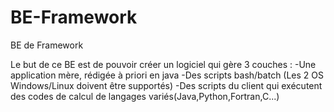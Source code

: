 # BE-Framework
BE de Framework


Le but de ce BE est de pouvoir créer un logiciel qui gère 3 couches : 
-Une application mère, rédigée à priori en java
-Des scripts bash/batch (Les 2 OS Windows/Linux doivent être supportés)
-Des scripts du client qui exécutent des codes de calcul de langages variés(Java,Python,Fortran,C...)
